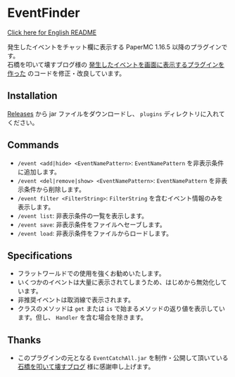 # EventFinder

[Click here for English README](README.md)

発生したイベントをチャット欄に表示する PaperMC 1.16.5 以降のプラグインです。  
石橋を叩いて壊すブログ様の [発生したイベントを画面に表示するプラグインを作った](https://www.jias.jp/blog/?84) のコードを修正・改良しています。

## Installation

[Releases](https://github.com/book000/EventFinder/releases) から jar ファイルをダウンロードし、 `plugins` ディレクトリに入れてください。

## Commands

- `/event <add|hide> <EventNamePattern>`: `EventNamePattern` を非表示条件に追加します。
- `/event <del|remove|show> <EventNamePattern>`: `EventNamePattern` を非表示条件から削除します。
- `/event filter <FilterString>`: `FilterString` を含むイベント情報のみを表示します。
- `/event list`: 非表示条件の一覧を表示します。
- `/event save`: 非表示条件をファイルへセーブします。
- `/event load`: 非表示条件をファイルからロードします。

## Specifications

- フラットワールドでの使用を強くお勧めいたします。
- いくつかのイベントは大量に表示されてしまうため、はじめから無効化しています。
- 非推奨イベントは取消線で表示されます。
- クラスのメソッドは `get` または `is` で始まるメソッドの返り値を表示しています。但し、 `Handler` を含む場合を除きます。

## Thanks

- このプラグインの元となる `EventCatchAll.jar` を制作・公開して頂いている [石橋を叩いて壊すブログ](https://www.jias.jp/blog/) 様に感謝申し上げます。
